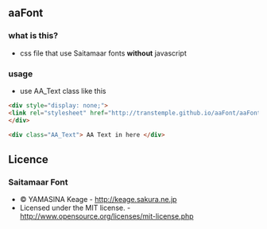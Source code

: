  aaFont
-------------------
### what is this?

 * css file that use Saitamaar fonts **without** javascript

### usage

 * use AA_Text class like this
 
```html
<div style="display: none;">
<link rel="stylesheet" href="http://transtemple.github.io/aaFont/aaFont.css" type="text/css" charset="utf-8" />
</div>

<div class="AA_Text"> AA Text in here </div>
```

 Licence
---------------------

### Saitamaar Font

* &copy; YAMASINA Keage - http://keage.sakura.ne.jp
* Licensed under the MIT license. - http://www.opensource.org/licenses/mit-license.php
